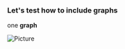
### Let's test how to include graphs

one **graph**


![Picture](wiki_images/rmarkdown_head.png)



